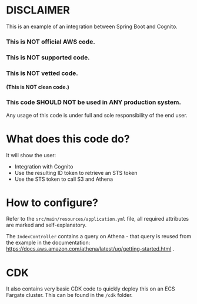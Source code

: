 # DISCLAIMER

This is an example of an integration between Spring Boot and Cognito.

### This is **NOT** official AWS code.
### This is **NOT** supported code.
### This is **NOT** vetted code.
#### (This is **NOT** clean code.)
### This code **SHOULD NOT be used in ANY production system**.

Any usage of this code is under full and sole responsibility of the end user. 


# What does this code do?

It will show the user:

- Integration with Cognito
- Use the resulting ID token to retrieve an STS token
- Use the STS token to call S3 and Athena

# How to configure?

Refer to the `src/main/resources/application.yml` file, all required attributes are marked and self-explanatory.

The `IndexController` contains a query on Athena - that query is reused from the example in the documentation: https://docs.aws.amazon.com/athena/latest/ug/getting-started.html .

# CDK

It also contains very basic CDK code to quickly deploy this on an ECS Fargate cluster. This can be found in the `/cdk` folder.




